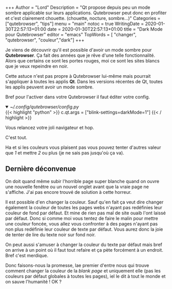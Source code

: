+++
Author = "Lord"
Description = "Qt propose depuis peu un mode sombre applicable sur leurs applications. Qutebrowser peut donc en profiter et c'est clairement chouette. (chouette, nocture, sombre…)"
Categories = ["qutebrowser", "tips"]
menu = "main"
notoc = true
WritingDate = 2020-01-30T22:57:13+01:00
date = 2020-01-30T22:57:13+01:00
title = "Dark Mode pour Qutebrowser"
editor = "emacs"
TopWords = [  "changer", "qutebrowser", "couleur","dark"]
+++

Je viens de découvrir qu'il est possible d'avoir un mode sombre pour **Qutebrowser**.
Ça fait des années que je rêve d'une telle fonctionnalité.
Alors que certains ce sont les portes rouges, moi ce sont les sites blancs que je veux repeindre en noir.

Cette astuce n'est pas propre à Qutebrowser lui-même mais pourrait s'appliquer à toutes les applis **Qt**.
Dans les versions récentes de Qt, toutes les applis peuvent avoir un mode sombre.

Bref pour l'activer dans votre Qutebrowser il faut éditer votre config.

<details open><summary><em>~/.config/qutebrowser/config.py</em></summary>
{{< highlight "python" >}}
c.qt.args = ["blink-settings=darkMode=1"]
{{< / highlight >}}
</details>

Vous relancez votre joli navigateur et hop.

C'est tout.

Ha et si les couleurs vous plaisent pas vous pouvez tenter d'autres valeur que *1* et mettre *2* ou plus (je ne sais pas jusqu'où ça va).

## Dernière déconvenue
On doit quand même subir l'horrible page super blanche quand on ouvre une nouvelle fenêtre ou un nouvel onglet avant que la vraie page ne s'affiche.
J'ai pas encore trouvé de solution à cette horreur.

Il est possible d'en changer la couleur.
Sauf qu'en fait ça veut dire changer également la couleur de toutes les pages webs n'ayant pas redéfinies leur couleur de fond par défaut.
Et mine de rien pas mal de site ouaib l'ont laissé par défaut.
Donc si comme moi vous tentez de faire le malin pour mettre une couleur foncée, vous allez vous confronter à des pages n'ayant pas non plus redéfinie leur couleur de texte par défaut.
Vous aurez donc la joie de tenter de lire du texte noir sur fond noir.

On peut aussi s'amuser à changer la couleur du texte par défaut mais bref on arrive à un point où il faut tout refaire et ça pète forcément à un endroit.
Bref c'est merdique.

Donc faisons-nous la promesse, lae premier d'entre nous qui trouve comment changer la couleur de la *blank page* et uniquement elle (pas les couleurs par défaut globales à toutes les pages), iel le dit à tout le monde et on sauve l'humanité !
OK ?
